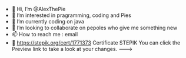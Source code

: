 - 👋 Hi, I’m @AlexThePie
- 👀 I’m interested in pragramming, coding and Pies
- 🌱 I’m currently coding on java 
- 💞️ I’m looking to collaborate on pepoles who give me something new
- 📫 How to reach me : email
- 😤 https://stepik.org/cert/1771373 Certificate STEPIK
You can click the Preview link to take a look at your changes.
--->
